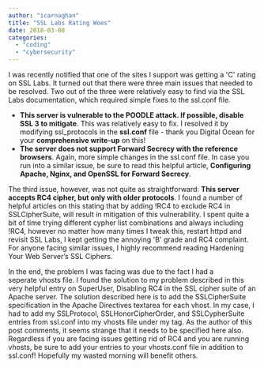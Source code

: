 ```yaml
---
author: "icarnaghan"
title: "SSL Labs Rating Woes"
date: 2018-03-08
categories: 
  - "coding"
  - "cybersecurity"
---
```


I was recently notified that one of the sites I support was getting a 'C' rating on SSL Labs. It turned out that there were three main issues that needed to be resolved. Two out of the three were relatively easy to find via the SSL Labs documentation, which required simple fixes to the ssl.conf file.

- **This server is vulnerable to the POODLE attack. If possible, disable SSL 3 to mitigate**. This was relatively easy to fix. I resolved it by modifying ssl\_protocols in the **ssl.conf** file - thank you Digital Ocean for your **comprehensive write-up** on this!
- **The server does not support Forward Secrecy with the reference browsers**. Again, more simple changes in the ssl.conf file. In case you run into a similar issue, be sure to read this helpful article, **Configuring Apache, Nginx, and OpenSSL for Forward Secrecy**.

The third issue, however, was not quite as straightforward: **This server accepts RC4 cipher, but only with older protocols**. I found a number of helpful articles on this stating that by adding !RC4 to exclude RC4 in SSLCipherSuite, will result in mitigation of this vulnerability. I spent quite a bit of time trying different cypher list combinations and always including !RC4, however no matter how many times I tweak this, restart httpd and revisit SSL Labs, I kept getting the annoying 'B' grade and RC4 complaint. For anyone facing similar issues, I highly recommend reading Hardening Your Web Server’s SSL Ciphers.

In the end, the problem I was facing was due to the fact I had a seperate vhosts file. I found the solution to my problem described in this very helpful entry on SuperUser, Disabling RC4 in the SSL cipher suite of an Apache server. The solution described here is to add the SSLCipherSuite specification in the Apache Directives textarea for each vhost. In my case, I had to add my SSLProtocol, SSLHonorCipherOrder, and SSLCypherSuite entries from ssl.conf into my vhosts file under my <virtualHost> tag. As the author of this post comments, it seems strange that it needs to be specified here also. Regardless if you are facing issues getting rid of RC4 and you are running vhosts, be sure to add your entries to your vhosts.conf file in addition to ssl.conf! Hopefully my wasted morning will benefit others.
